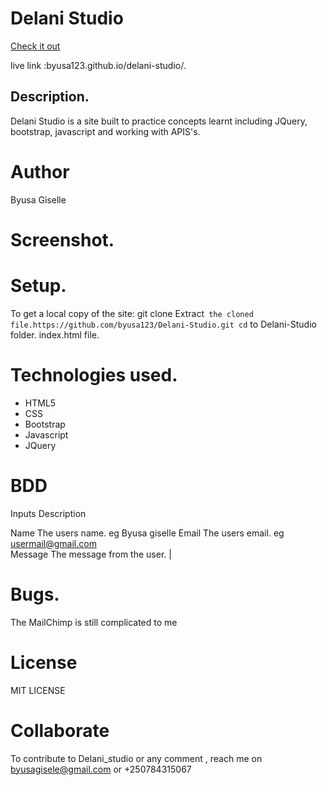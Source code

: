 # Delani Studio

[Check it out](https://kamauvick.github.io/Delani-Studio/)

live link :byusa123.github.io/delani-studio/.
## Description.
Delani Studio is a site built to practice concepts learnt including JQuery, bootstrap, javascript and working with APIS's.

# Author
Byusa Giselle
# Screenshot.

# Setup.
To get a local copy of the site:
git clone 
Extract` the cloned file.https://github.com/byusa123/Delani-Studio.git
cd` to Delani-Studio folder.
 index.html file.
# Technologies used.
* HTML5
* CSS
* Bootstrap
* Javascript
* JQuery
# BDD
 Inputs  Description 
                 
 Name   The users name. eg Byusa giselle
 Email      The users email. eg usermail@gmail.com   
Message     The message from the user.   |
# Bugs.
The MailChimp is still complicated to me
# License
MIT LICENSE 
# Collaborate
To contribute to Delani_studio or any comment , reach me on byusagisele@gmail.com or +250784315067